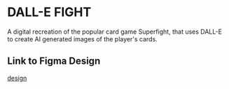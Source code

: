 # DALL-E FIGHT
A digital recreation of the popular card game Superfight, that uses DALL-E to create AI generated images of the player's cards.

## Link to Figma Design
[design](https://www.figma.com/file/D4DycqlbYGZDNhMOaRQ7u5/DALL-E-FIGHT?node-id=0%3A1&t=bfZjp3Vrcfrz9CCA-1)